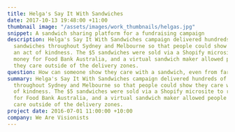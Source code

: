 ```yaml
---
title: Helga's Say It With Sandwiches
date: 2017-10-13 19:48:00 +11:00
thumbnail image: "/assets/images/work_thumbnails/helgas.jpg"
snippet: A sandwich sharing platform for a fundraising campaign
description: Helga's Say It With Sandwiches campaign delivered hundreds of gourmet
  sandwiches throughout Sydney and Melbourne so that people could show they care with
  an act of kindness. The $5 sandwiches were sold via a Shopify microsite to raise
  money for Food Bank Australia, and a virtual sandwich maker allowed people to show
  they care outside of the delivery zones.
question: How can someone show they care with a sandwich, even from far away?
summary: Helga's Say It With Sandwiches campaign delivered hundreds of gourmet sandwiches
  throughout Sydney and Melbourne so that people could show they care with an act
  of kindness. The $5 sandwiches were sold via a Shopify microsite to raise money
  for Food Bank Australia, and a virtual sandwich maker allowed people to show they
  care outside of the delivery zones.
project date: 2016-07-01 11:00:00 +10:00
company: We Are Visionists
---
```


